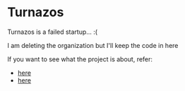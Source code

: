 # Turnazos

Turnazos is a failed startup... :(

I am deleting the organization but I'll keep the code in here

If you want to see what the project is about, refer:

-   [here](./packages/deployment_infrastructure/docs/infrastructure.md)
-   [here](./packages/business_service/README.md)
